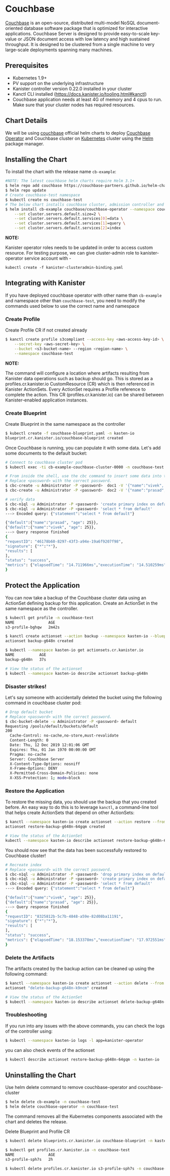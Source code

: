 # Couchbase

[Couchbase](https://www.couchbase.com) is an open-source, distributed multi-model NoSQL document-oriented database software package that is optimized for interactive applications. Couchbase Server is designed to provide easy-to-scale key-value or JSON document access with low latency and high sustained throughput. It is designed to be clustered from a single machine to very large-scale deployments spanning many machines.

## Prerequisites

* Kubernetes 1.9+
* PV support on the underlying infrastructure
* Kanister controller version 0.22.0 installed in your cluster
* Kanctl CLI installed (https://docs.kanister.io/tooling.html#kanctl)
* Couchbase application needs at least 4G of memory and 4 cpus to run. Make sure that your cluster nodes has required resources.

## Chart Details

We will be using [couchbase](https://github.com/couchbase-partners/helm-charts) official helm charts to deploy [Couchbase Operator](https://docs.couchbase.com/operator/current/overview.html) and Couchbase cluster on [Kubernetes](http://kubernetes.io) cluster using the [Helm](https://helm.sh) package manager.

## Installing the Chart

To install the chart with the release name `cb-example`:

```bash
#NOTE: The latest couchbase helm charts require Helm 3.1+
$ helm repo add couchbase https://couchbase-partners.github.io/helm-charts
$ helm repo update
# Create couchbase-test namespace
$ kubectl create ns couchbase-test
# The below chart installs couchbase cluster, admission controller and operator
$ helm install cb-example couchbase/couchbase-operator --namespace couchbase-test \
    --set cluster.servers.default.size=2 \
    --set cluster.servers.default.services[0]=data \
    --set cluster.servers.default.services[1]=query \
    --set cluster.servers.default.services[2]=index
```

**NOTE:**

Kanister operator roles needs to be updated in order to access custom resource.
For testing purpose, we can give cluster-admin role to kanister-operator service account with -

`kubectl create -f kanister-clusteradmin-binding.yaml`

## Integrating with Kanister

If you have deployed couchbase operator with other name than `cb-example` and namespace other than `couchbase-test`, you need to modify the commands used below to use the correct name and namespace

### Create Profile

Create Profile CR if not created already

```bash
$ kanctl create profile s3compliant --access-key <aws-access-key-id> \
	--secret-key <aws-secret-key> \
	--bucket <s3-bucket-name> --region <region-name> \
	--namespace couchbase-test
```

**NOTE:**

The command will configure a location where artifacts resulting from Kanister data operations such as backup should go. This is stored as a profiles.cr.kanister.io CustomResource (CR) which is then referenced in Kanister ActionSets. Every ActionSet requires a Profile reference to complete the action. This CR (profiles.cr.kanister.io) can be shared between Kanister-enabled application instances.


### Create Blueprint

Create Blueprint in the same namespace as the controller

```bash
$ kubectl create -f couchbase-blueprint.yaml -n kasten-io
blueprint.cr.kanister.io/couchbase-blueprint created
```

Once Couchbase is running, you can populate it with some data. Let's add some documents to the default bucket:

```bash
# Connect to couchbase cluster pod
$ kubectl exec -ti cb-example-couchbase-cluster-0000 -n couchbase-test -- bash

# From inside the shell, use the cbc command to insert some data into the default bucket
# Replace <password> with the correct password.
$ cbc-create -u Administrator -P <password>  doc1 -V '{"name":"vivek", "age": 25}'
$ cbc-create -u Administrator -P <password>  doc2 -V '{"name":"prasad", "age": 25}'

# verify data
$ cbc-n1ql -u Administrator -P <password> 'create primary index on default'
$ cbc-n1ql -u Administrator -P <password> 'select * from default'
---> Encoded query: {"statement":"select * from default"}

{"default":{"name":"prasad", "age": 25}},
{"default":{"name":"vivek", "age": 25}},
---> Query response finished
{
"requestID": "46178b60-8297-43f3-a94e-19a6f9207f98",
"signature": {"*":"*"},
"results": [
],
"status": "success",
"metrics": {"elapsedTime": "14.711966ms","executionTime": "14.510259ms","resultCount": 1,"resultSize": 40}
}
```

## Protect the Application

You can now take a backup of the Couchbase cluster data using an ActionSet defining backup for this application. Create an ActionSet in the same namespace as the controller.

```bash
$ kubectl get profile -n couchbase-test
NAME               AGE
s3-profile-bghqw   2m42s

$ kanctl create actionset --action backup --namespace kasten-io --blueprint couchbase-blueprint --profile couchbase-test/s3-profile-bghqw --objects couchbase.com/v2/couchbaseclusters/couchbase-test/cb-example-couchbase-cluster
actionset backup-g648n created

$ kubectl --namespace kasten-io get actionsets.cr.kanister.io
NAME           AGE
backup-g648n   37s

# View the status of the actionset
$ kubectl --namespace kasten-io describe actionset backup-g648n
```

### Disaster strikes!

Let's say someone with accidentally deleted the bucket using the following command in couchbase cluster pod:

```bash
# Drop default bucket
# Replace <password> with the correct password.
$ cbc-bucket-delete -u Administrator -P <password> default
Requesting /pools/default/buckets/default
200
  Cache-Control: no-cache,no-store,must-revalidate
  Content-Length: 0
  Date: Thu, 12 Dec 2019 12:01:06 GMT
  Expires: Thu, 01 Jan 1970 00:00:00 GMT
  Pragma: no-cache
  Server: Couchbase Server
  X-Content-Type-Options: nosniff
  X-Frame-Options: DENY
  X-Permitted-Cross-Domain-Policies: none
  X-XSS-Protection: 1; mode=block
```

### Restore the Application

To restore the missing data, you should use the backup that you created before. An easy way to do this is to leverage `kanctl`, a command-line tool that helps create ActionSets that depend on other ActionSets:

```bash
$ kanctl --namespace kasten-io create actionset --action restore --from "backup-g648n"
actionset restore-backup-g648n-64gqm created

# View the status of the ActionSet
kubectl --namespace kasten-io describe actionset restore-backup-g648n-64gqm
```

You should now see that the data has been successfully restored to Couchbase cluster!

```bash
# Recreate index
# Replace <password> with the correct password.
$ cbc-n1ql -u Administrator -P <password> 'drop primary index on default'
$ cbc-n1ql -u Administrator -P <password> 'create primary index on default'
$ cbc-n1ql -u Administrator -P <password> 'select * from default'
---> Encoded query: {"statement":"select * from default"}

{"default":{"name":"vivek", "age": 25}},
{"default":{"name":"prasad", "age": 25}},
---> Query response finished
{
"requestID": "8325812b-5c7b-4848-a59e-82d08ba11191",
"signature": {"*":"*"},
"results": [
],
"status": "success",
"metrics": {"elapsedTime": "18.153378ms","executionTime": "17.972551ms","resultCount": 2,"resultSize": 79}
}
```

### Delete the Artifacts

The artifacts created by the backup action can be cleaned up using the following command:

```bash
$ kanctl --namespace kasten-io create actionset --action delete --from "backup-g648n" --namespacetargets kasten-io
actionset "delete-backup-g648n-k9ncm" created

# View the status of the ActionSet
$ kubectl --namespace kasten-io describe actionset delete-backup-g648n-k9ncm
```

### Troubleshooting

If you run into any issues with the above commands, you can check the logs of the controller using:

```bash
$ kubectl --namespace kasten-io logs -l app=kanister-operator
```

you can also check events of the actionset

```bash
$ kubectl describe actionset restore-backup-g648n-64gqm -n kasten-io
```

## Uninstalling the Chart

Use helm delete command to remove couchbase-operator and couchbase-cluster

```bash
$ helm delete cb-example -n couchbase-test
$ helm delete couchbase-operator -n couchbase-test
```

The command removes all the Kubernetes components associated with the chart and deletes the release.

Delete Blueprint and Profile CR

```bash
$ kubectl delete blueprints.cr.kanister.io couchbase-blueprint -n kasten-io

$ kubectl get profiles.cr.kanister.io -n couchbase-test
NAME               AGE
s3-profile-sph7s   2h

$ kubectl delete profiles.cr.kanister.io s3-profile-sph7s -n couchbase-test
```
